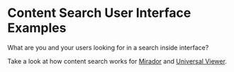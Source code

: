 # Content Search User Interface Examples

What are you and your users looking for in a search inside interface?

<!-- #backlog:50 write introductory content search user interface section -->

Take a look at how content search works for [Mirador](mirador-search.md) and [Universal Viewer](uv-search.md).
